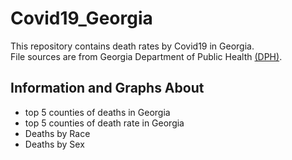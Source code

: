 # Covid19_Georgia
This repository contains death rates by Covid19 in Georgia. <br />
File sources are from Georgia Department of Public Health [(DPH)](https://dph.georgia.gov/).

## Information and Graphs About
- top 5 counties of deaths in Georgia
- top 5 counties of death rate in Georgia
- Deaths by Race
- Deaths by Sex
